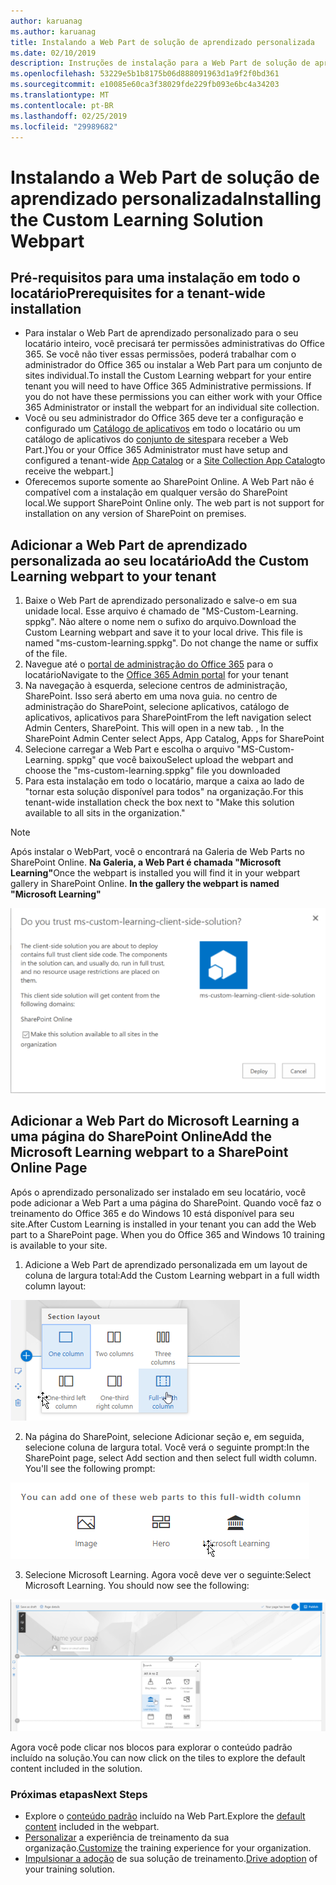 ```yaml
---
author: karuanag
ms.author: karuanag
title: Instalando a Web Part de solução de aprendizado personalizada
ms.date: 02/10/2019
description: Instruções de instalação para a Web Part de solução de aprendizado personalizada
ms.openlocfilehash: 53229e5b1b8175b06d888091963d1a9f2f0bd361
ms.sourcegitcommit: e10085e60ca3f38029fde229fb093e6bc4a34203
ms.translationtype: MT
ms.contentlocale: pt-BR
ms.lasthandoff: 02/25/2019
ms.locfileid: "29989682"
---
```

# <a name="installing-the-custom-learning-solution-webpart"></a><span data-ttu-id="dbc92-103">Instalando a Web Part de solução de aprendizado personalizada</span><span class="sxs-lookup"><span data-stu-id="dbc92-103">Installing the Custom Learning Solution Webpart</span></span>

## <a name="prerequisites-for-a-tenant-wide-installation"></a><span data-ttu-id="dbc92-104">Pré-requisitos para uma instalação em todo o locatário</span><span class="sxs-lookup"><span data-stu-id="dbc92-104">Prerequisites for a tenant-wide installation</span></span>

- <span data-ttu-id="dbc92-p101">Para instalar o Web Part de aprendizado personalizado para o seu locatário inteiro, você precisará ter permissões administrativas do Office 365.  Se você não tiver essas permissões, poderá trabalhar com o administrador do Office 365 ou instalar a Web Part para um conjunto de sites individual.</span><span class="sxs-lookup"><span data-stu-id="dbc92-p101">To install the Custom Learning webpart for your entire tenant you will need to have Office 365 Administrative permissions.  If you do not have these permissions you can either work with your Office 365 Administrator or install the webpart for an individual site collection.</span></span>
- <span data-ttu-id="dbc92-107">Você ou seu administrador do Office 365 deve ter a configuração e configurado um [Catálogo de aplicativos](https://docs.microsoft.com/en-us/sharepoint/dev/spfx/set-up-your-developer-tenant) em todo o locatário ou um catálogo de aplicativos do [conjunto de sites](https://docs.microsoft.com/en-us/sharepoint/dev/general-development/site-collection-app-catalog)para receber a Web Part.]</span><span class="sxs-lookup"><span data-stu-id="dbc92-107">You or your Office 365 Administrator must have setup and configured a tenant-wide [App Catalog](https://docs.microsoft.com/en-us/sharepoint/dev/spfx/set-up-your-developer-tenant) or a [Site Collection App Catalog](https://docs.microsoft.com/en-us/sharepoint/dev/general-development/site-collection-app-catalog)to receive the webpart.]</span></span>
- <span data-ttu-id="dbc92-p102">Oferecemos suporte somente ao SharePoint Online. A Web Part não é compatível com a instalação em qualquer versão do SharePoint local.</span><span class="sxs-lookup"><span data-stu-id="dbc92-p102">We support SharePoint Online only. The web part is not support for installation on any version of SharePoint on premises.</span></span>

## <a name="add-the-custom-learning-webpart-to-your-tenant"></a><span data-ttu-id="dbc92-110">Adicionar a Web Part de aprendizado personalizada ao seu locatário</span><span class="sxs-lookup"><span data-stu-id="dbc92-110">Add the Custom Learning webpart to your tenant</span></span> 

1. <span data-ttu-id="dbc92-p103">Baixe o Web Part de aprendizado personalizado e salve-o em sua unidade local.  Esse arquivo é chamado de "MS-Custom-Learning. sppkg".  Não altere o nome nem o sufixo do arquivo.</span><span class="sxs-lookup"><span data-stu-id="dbc92-p103">Download the Custom Learning webpart and save it to your local drive.  This file is named "ms-custom-learning.sppkg".  Do not change the name or suffix of the file.</span></span> 
2. <span data-ttu-id="dbc92-114">Navegue até o [portal de administração do Office 365](https://admin.microsoft.com/AdminPortal/Home#/homepage) para o locatário</span><span class="sxs-lookup"><span data-stu-id="dbc92-114">Navigate to the [Office 365 Admin portal](https://admin.microsoft.com/AdminPortal/Home#/homepage) for your tenant</span></span>
3. <span data-ttu-id="dbc92-p104">Na navegação à esquerda, selecione centros de administração, SharePoint. Isso será aberto em uma nova guia. no centro de administração do SharePoint, selecione aplicativos, catálogo de aplicativos, aplicativos para SharePoint</span><span class="sxs-lookup"><span data-stu-id="dbc92-p104">From the left navigation select Admin Centers, SharePoint. This will open in a new tab. , In the SharePoint Admin Center select Apps, App Catalog, Apps for SharePoint</span></span> 
4. <span data-ttu-id="dbc92-117">Selecione carregar a Web Part e escolha o arquivo "MS-Custom-Learning. sppkg" que você baixou</span><span class="sxs-lookup"><span data-stu-id="dbc92-117">Select upload the webpart and choose the "ms-custom-learning.sppkg" file you downloaded</span></span>
5. <span data-ttu-id="dbc92-118">Para esta instalação em todo o locatário, marque a caixa ao lado de "tornar esta solução disponível para todos" na organização.</span><span class="sxs-lookup"><span data-stu-id="dbc92-118">For this tenant-wide installation check the box next to "Make this solution available to all sits in the organization."</span></span>  
 
> [!NOTE]
> <span data-ttu-id="dbc92-p105">Após instalar o WebPart, você o encontrará na Galeria de Web Parts no SharePoint Online.  **Na Galeria, a Web Part é chamada "Microsoft Learning"**</span><span class="sxs-lookup"><span data-stu-id="dbc92-p105">Once the webpart is installed you will find it in your webpart gallery in SharePoint Online.  **In the gallery the webpart is named "Microsoft Learning"**</span></span>

![Implantar solução](media/trustapp_sm.png)


## <a name="add-the-microsoft-learning-webpart-to-a-sharepoint-online-page"></a><span data-ttu-id="dbc92-122">Adicionar a Web Part do Microsoft Learning a uma página do SharePoint Online</span><span class="sxs-lookup"><span data-stu-id="dbc92-122">Add the Microsoft Learning webpart to a SharePoint Online Page</span></span>

<span data-ttu-id="dbc92-p106">Após o aprendizado personalizado ser instalado em seu locatário, você pode adicionar a Web Part a uma página do SharePoint. Quando você faz o treinamento do Office 365 e do Windows 10 está disponível para seu site.</span><span class="sxs-lookup"><span data-stu-id="dbc92-p106">After Custom Learning is installed in your tenant you can add the Web part to a SharePoint page. When you do Office 365 and Windows 10 training is available to your site.</span></span>

1. <span data-ttu-id="dbc92-125">Adicione a Web Part de aprendizado personalizada em um layout de coluna de largura total:</span><span class="sxs-lookup"><span data-stu-id="dbc92-125">Add the Custom Learning webpart in a full width column layout:</span></span>

![Layout de página do SharePoint](media/clo365fullcolumnwidth.png)

2. <span data-ttu-id="dbc92-p107">Na página do SharePoint, selecione Adicionar seção e, em seguida, selecione coluna de largura total.  Você verá o seguinte prompt:</span><span class="sxs-lookup"><span data-stu-id="dbc92-p107">In the SharePoint page, select Add section and then select full width column.  You'll see the following prompt:</span></span>

![AddWebpart](media/clo365addfullwidthwebpart.png)

3. <span data-ttu-id="dbc92-p108">Selecione Microsoft Learning.  Agora você deve ver o seguinte:</span><span class="sxs-lookup"><span data-stu-id="dbc92-p108">Select Microsoft Learning.  You should now see the following:</span></span> 

![Web Part de aprendizado personalizada](media/clo365addwebpart.png)

 <span data-ttu-id="dbc92-133">Agora você pode clicar nos blocos para explorar o conteúdo padrão incluído na solução.</span><span class="sxs-lookup"><span data-stu-id="dbc92-133">You can now click on the tiles to explore the default content included in the solution.</span></span>  

### <a name="next-steps"></a><span data-ttu-id="dbc92-134">Próximas etapas</span><span class="sxs-lookup"><span data-stu-id="dbc92-134">Next Steps</span></span>
- <span data-ttu-id="dbc92-135">Explore o [conteúdo padrão](webpartcontent.md) incluído na Web Part.</span><span class="sxs-lookup"><span data-stu-id="dbc92-135">Explore the [default content](webpartcontent.md) included in the webpart.</span></span>
- <span data-ttu-id="dbc92-136">[Personalizar](customization.md) a experiência de treinamento da sua organização.</span><span class="sxs-lookup"><span data-stu-id="dbc92-136">[Customize](customization.md) the training experience for your organization.</span></span>
- <span data-ttu-id="dbc92-137">[Impulsionar a adoção](driveadoption.md) de sua solução de treinamento.</span><span class="sxs-lookup"><span data-stu-id="dbc92-137">[Drive adoption](driveadoption.md) of your training solution.</span></span>

